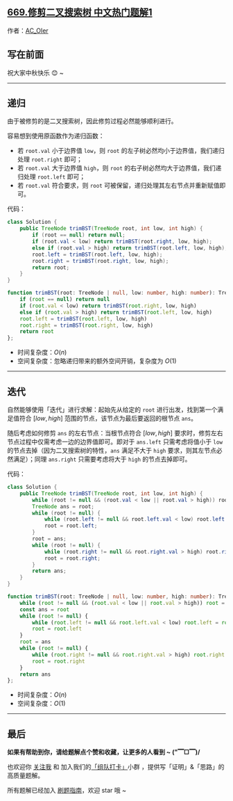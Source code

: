## [669.修剪二叉搜索树 中文热门题解1](https://leetcode.cn/problems/trim-a-binary-search-tree/solutions/100000/by-ac_oier-help)

作者：[AC_OIer](https://leetcode.cn/u/AC_OIer)
## 写在前面

祝大家中秋快乐 😊 ~ 

---

## 递归

由于被修剪的是二叉搜索树，因此修剪过程必然能够顺利进行。

容易想到使用原函数作为递归函数：

* 若 `root.val` 小于边界值 `low`，则 `root` 的左子树必然均小于边界值，我们递归处理 `root.right` 即可；
* 若 `root.val` 大于边界值 `high`，则 `root` 的右子树必然均大于边界值，我们递归处理 `root.left` 即可；
* 若 `root.val` 符合要求，则 `root` 可被保留，递归处理其左右节点并重新赋值即可。

代码：
```Java []
class Solution {
    public TreeNode trimBST(TreeNode root, int low, int high) {
        if (root == null) return null;
        if (root.val < low) return trimBST(root.right, low, high);
        else if (root.val > high) return trimBST(root.left, low, high);
        root.left = trimBST(root.left, low, high);
        root.right = trimBST(root.right, low, high);
        return root;
    }
}
```
```TypeScript []
function trimBST(root: TreeNode | null, low: number, high: number): TreeNode | null {
    if (root == null) return null
    if (root.val < low) return trimBST(root.right, low, high)
    else if (root.val > high) return trimBST(root.left, low, high)
    root.left = trimBST(root.left, low, high)
    root.right = trimBST(root.right, low, high)
    return root
};
```
* 时间复杂度：$O(n)$
* 空间复杂度：忽略递归带来的额外空间开销，复杂度为 $O(1)$

---

## 迭代

自然能够使用「迭代」进行求解：起始先从给定的 `root` 进行出发，找到第一个满足值符合 $[low, high]$ 范围的节点，该节点为最后要返回的根节点 `ans`。

随后考虑如何修剪 `ans` 的左右节点：当根节点符合 $[low, high]$ 要求时，修剪左右节点过程中仅需考虑一边的边界值即可。即对于 `ans.left` 只需考虑将值小于 `low` 的节点去掉（因为二叉搜索树的特性，`ans` 满足不大于 `high` 要求，则其左节点必然满足）；同理 `ans.right` 只需要考虑将大于 `high` 的节点去掉即可。

代码：
```Java []
class Solution {
    public TreeNode trimBST(TreeNode root, int low, int high) {
        while (root != null && (root.val < low || root.val > high)) root = root.val < low ? root.right : root.left;
        TreeNode ans = root;
        while (root != null) {
            while (root.left != null && root.left.val < low) root.left = root.left.right;
            root = root.left;
        }
        root = ans;
        while (root != null) {
            while (root.right != null && root.right.val > high) root.right = root.right.left;
            root = root.right;
        }
        return ans;
    }
}
```
```TypeScript []
function trimBST(root: TreeNode | null, low: number, high: number): TreeNode | null {
    while (root != null && (root.val < low || root.val > high)) root = root.val < low ? root.right : root.left
    const ans = root
    while (root != null) {
        while (root.left != null && root.left.val < low) root.left = root.left.right
        root = root.left
    }
    root = ans
    while (root != null) {
        while (root.right != null && root.right.val > high) root.right = root.right.left
        root = root.right
    }
    return ans
};
```
* 时间复杂度：$O(n)$
* 空间复杂度：$O(1)$

---

## 最后

**如果有帮助到你，请给题解点个赞和收藏，让更多的人看到 ~ ("▔□▔)/**

也欢迎你 [关注我](https://oscimg.oschina.net/oscnet/up-19688dc1af05cf8bdea43b2a863038ab9e5.png) 和 加入我们的[「组队打卡」](https://leetcode-cn.com/u/ac_oier/)小群 ，提供写「证明」&「思路」的高质量题解。

所有题解已经加入 [刷题指南](https://github.com/SharingSource/LogicStack-LeetCode/wiki)，欢迎 star 哦 ~